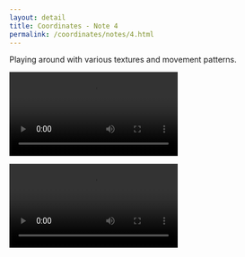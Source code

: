 ```yaml
---
layout: detail
title: Coordinates - Note 4
permalink: /coordinates/notes/4.html 
---
```


Playing around with various textures and movement patterns.

<video controls autoplay loop src="/assets/coordinates/notes/4/1.mp4"></video>

<video controls autoplay loop src=""></video>